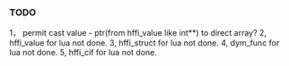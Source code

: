 
### TODO
1， permit cast value - ptr(from hffi_value like int**) to direct array?
2, hffi_value for lua not done.
3, hffi_struct for lua not done.
4, dym_func for lua not done.
5, hffi_cif for lua not done.